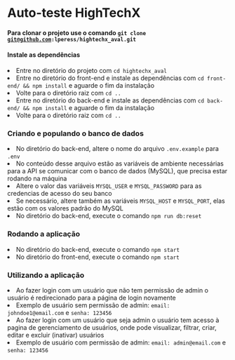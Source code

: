 # Auto-teste HighTechX

#### Para clonar o projeto use o comando <code>git clone git@github.com:lperess/hightechx_aval.git</code>

#### Instale as dependências
<li>Entre no diretório do projeto com <code>cd hightechx_aval</code></li>
<li>Entre no diretório do front-end e instale as dependências com <code>cd front-end/ && npm install</code> e aguarde o fim da instalação</li>
<li>Volte para o diretório raiz com <code>cd ..</code></li>
<li>Entre no diretório do back-end e instale as dependências com <code>cd back-end/ && npm install</code> e aguarde o fim da instalação</li>
<li>Volte para o diretório raiz com <code>cd ..</code></li>

### Criando e populando o banco de dados
<li>No diretório do back-end, altere o nome do arquivo <code>.env.example</code> para <code>.env</code></li>
<li>No conteúdo desse arquivo estão as variáveis de ambiente necessárias para a API se comunicar com o banco de dados (MySQL), que precisa estar rodando na máquina</li>
<li>Altere o valor das variáveis <code>MYSQL_USER</code> e <code>MYSQL_PASSWORD</code> para as credencias de acesso do seu banco</li>
<li>Se necessário, altere também as variáveis <code>MYSQL_HOST</code> e <code>MYSQL_PORT</code>, elas estão com os valores padrão do MySQL</li>
<li>No diretório do back-end, execute o comando <code>npm run db:reset</code></li>

### Rodando a aplicação
<li>No diretório do back-end, execute o comando <code>npm start</code></li>
<li>No diretório do front-end, execute o comando <code>npm start</code></li>

### Utilizando a aplicação
<li>Ao fazer login com um usuário que não tem permissão de admin o usuário é redirecionado para a página de login novamente</li>
<li>Exemplo de usuário sem permissão de admin: <code>email: johndoe1@email.com</code> e <code>senha: 123456</code> </li>
<li>Ao fazer login com um usuário que seja admin o usuário tem acesso à pagina de gerenciamento de usuários, onde pode visualizar, filtrar, criar, editar e excluir (inativar) usuários</li>
<li>Exemplo de usuário com permissão de admin: <code>email: admin@email.com</code> e <code>senha: 123456</code> </li>
